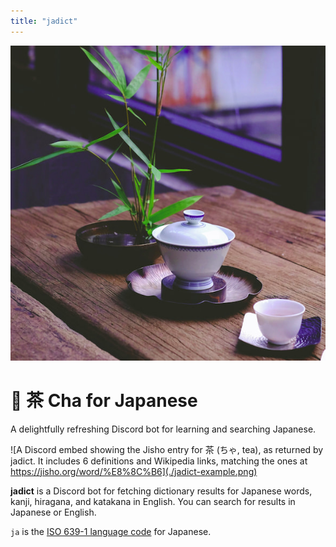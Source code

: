 ```yaml
---
title: "jadict"
---
```


<img src="./cha-sq.jpg" alt="Cha Series by Coffeebank: A delightfully refreshing Discord bot" class="h-24 aspect-square rounded mb-2" />

# 🍵 茶 Cha for Japanese

<p class="text-3xl pt-0 mt-0">A delightfully refreshing Discord bot for learning and searching Japanese.</p>

<component-coghero cog="jadict" desc="Japanese dictionary bot. Searches Jisho using Jisho API. Includes alternate links to Wiktionary, DeepL, and Google Translate."></component-coghero>

![A Discord embed showing the Jisho entry for 茶 (ちゃ, tea), as returned by jadict. It includes 6 definitions and Wikipedia links, matching the ones at https://jisho.org/word/%E8%8C%B6](./jadict-example.png)

**jadict** is a Discord bot for fetching dictionary results for Japanese words, kanji, hiragana, and katakana in English. You can search for results in Japanese or English.

`ja` is the [ISO 639-1 language code](https://en.wikipedia.org/wiki/List_of_ISO_639-1_codes) for Japanese.
